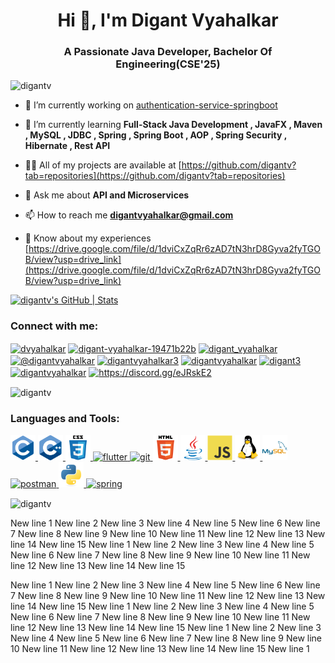 <h1 align="center">Hi 👋, I'm Digant Vyahalkar</h1>
<h3 align="center">A Passionate Java Developer, Bachelor Of Engineering(CSE'25)</h3> 

<p align="left"> <img src="https://komarev.com/ghpvc/?username=digantv&label=Profile%20views&color=0e75b6&style=flat" alt="digantv" /> </p> 

- 🔭 I’m currently working on [authentication-service-springboot](https://github.com/digantv/authentication-service-springboot)

- 🌱 I’m currently learning **Full-Stack Java Development , JavaFX , Maven , MySQL , JDBC , Spring , Spring Boot , AOP , Spring Security , Hibernate , Rest API**

- 👨‍💻 All of my projects are available at [https://github.com/digantv?tab=repositories](https://github.com/digantv?tab=repositories)

- 💬 Ask me about **API and Microservices**

- 📫 How to reach me **digantvyahalkar@gmail.com**

- 📄 Know about my experiences [https://drive.google.com/file/d/1dviCxZqRr6zAD7tN3hrD8Gyva2fyTGOB/view?usp=drive_link](https://drive.google.com/file/d/1dviCxZqRr6zAD7tN3hrD8Gyva2fyTGOB/view?usp=drive_link)

[![digantv's GitHub | Stats](https://stats.quine.sh/digantv/github?theme=dark)](http://localhost:3000?utm_source=widgets&utm_campaign=digantv)

<h3 align="left">Connect with me:</h3>
<p align="left">
<a href="https://twitter.com/dvyahalkar" target="blank"><img align="center" src="https://raw.githubusercontent.com/rahuldkjain/github-profile-readme-generator/master/src/images/icons/Social/twitter.svg" alt="dvyahalkar" height="30" width="40" /></a>
<a href="https://linkedin.com/in/digant-vyahalkar-19471b22b" target="blank"><img align="center" src="https://raw.githubusercontent.com/rahuldkjain/github-profile-readme-generator/master/src/images/icons/Social/linked-in-alt.svg" alt="digant-vyahalkar-19471b22b" height="30" width="40" /></a>
<a href="https://instagram.com/digant_vyahalkar" target="blank"><img align="center" src="https://raw.githubusercontent.com/rahuldkjain/github-profile-readme-generator/master/src/images/icons/Social/instagram.svg" alt="digant_vyahalkar" height="30" width="40" /></a>
<a href="https://www.youtube.com/channel/UCOmSQkRg50jE5Tn_hLYqkoQ" target="blank"><img align="center" src="https://raw.githubusercontent.com/rahuldkjain/github-profile-readme-generator/master/src/images/icons/Social/youtube.svg" alt="@digantvyahalkar" height="30" width="40" /></a>
<a href="https://fb.com/digantvyahalkar3" target="blank"><img align="center" src="https://raw.githubusercontent.com/rahuldkjain/github-profile-readme-generator/master/src/images/icons/Social/facebook.svg" alt="digantvyahalkar3" height="30" width="40" /></a>
<a href="https://www.hackerrank.com/digantvyahalkar" target="blank"><img align="center" src="https://raw.githubusercontent.com/rahuldkjain/github-profile-readme-generator/master/src/images/icons/Social/hackerrank.svg" alt="digantvyahalkar" height="30" width="40" /></a>
<a href="https://www.codechef.com/users/digant3" target="blank"><img align="center" src="https://cdn.jsdelivr.net/npm/simple-icons@3.1.0/icons/codechef.svg" alt="digant3" height="30" width="40" /></a>
<a href="https://www.leetcode.com/digantvyahalkar" target="blank"><img align="center" src="https://raw.githubusercontent.com/rahuldkjain/github-profile-readme-generator/master/src/images/icons/Social/leet-code.svg" alt="digantvyahalkar" height="30" width="40" /></a>
<a href="https://discord.gg/https://discord.gg/eJRskE2" target="blank"><img align="center" src="https://raw.githubusercontent.com/rahuldkjain/github-profile-readme-generator/master/src/images/icons/Social/discord.svg" alt="https://discord.gg/eJRskE2" height="30" width="40" /></a>
</p>

<p><img align="center" src="https://github-readme-streak-stats.herokuapp.com/?user=digantv&" alt="digantv" /></p>

<h3 align="left">Languages and Tools:</h3>
<p align="left"> <a href="https://www.cprogramming.com/" target="_blank" rel="noreferrer"> <img src="https://raw.githubusercontent.com/devicons/devicon/master/icons/c/c-original.svg" alt="c" width="40" height="40"/> </a> <a href="https://www.w3schools.com/cpp/" target="_blank" rel="noreferrer"> <img src="https://raw.githubusercontent.com/devicons/devicon/master/icons/cplusplus/cplusplus-original.svg" alt="cplusplus" width="40" height="40"/> </a> <a href="https://www.w3schools.com/css/" target="_blank" rel="noreferrer"> <img src="https://raw.githubusercontent.com/devicons/devicon/master/icons/css3/css3-original-wordmark.svg" alt="css3" width="40" height="40"/> </a> <a href="https://flutter.dev" target="_blank" rel="noreferrer"> <img src="https://www.vectorlogo.zone/logos/flutterio/flutterio-icon.svg" alt="flutter" width="40" height="40"/> </a> <a href="https://git-scm.com/" target="_blank" rel="noreferrer"> <img src="https://www.vectorlogo.zone/logos/git-scm/git-scm-icon.svg" alt="git" width="40" height="40"/> </a> <a href="https://www.w3.org/html/" target="_blank" rel="noreferrer"> <img src="https://raw.githubusercontent.com/devicons/devicon/master/icons/html5/html5-original-wordmark.svg" alt="html5" width="40" height="40"/> </a> <a href="https://www.java.com" target="_blank" rel="noreferrer"> <img src="https://raw.githubusercontent.com/devicons/devicon/master/icons/java/java-original.svg" alt="java" width="40" height="40"/> </a> <a href="https://developer.mozilla.org/en-US/docs/Web/JavaScript" target="_blank" rel="noreferrer"> <img src="https://raw.githubusercontent.com/devicons/devicon/master/icons/javascript/javascript-original.svg" alt="javascript" width="40" height="40"/> </a> <a href="https://www.linux.org/" target="_blank" rel="noreferrer"> <img src="https://raw.githubusercontent.com/devicons/devicon/master/icons/linux/linux-original.svg" alt="linux" width="40" height="40"/> </a> <a href="https://www.mysql.com/" target="_blank" rel="noreferrer"> <img src="https://raw.githubusercontent.com/devicons/devicon/master/icons/mysql/mysql-original-wordmark.svg" alt="mysql" width="40" height="40"/> </a> <a href="https://postman.com" target="_blank" rel="noreferrer"> <img src="https://www.vectorlogo.zone/logos/getpostman/getpostman-icon.svg" alt="postman" width="40" height="40"/> </a> <a href="https://www.python.org" target="_blank" rel="noreferrer"> <img src="https://raw.githubusercontent.com/devicons/devicon/master/icons/python/python-original.svg" alt="python" width="40" height="40"/> </a> <a href="https://spring.io/" target="_blank" rel="noreferrer"> <img src="https://www.vectorlogo.zone/logos/springio/springio-icon.svg" alt="spring" width="40" height="40"/> </a> </p>

<p><img align="center" src="https://github-readme-stats.vercel.app/api/top-langs?username=digantv&show_icons=true&locale=en&layout=compact" alt="digantv" /></p>
New line 1
New line 2
New line 3
New line 4
New line 5
New line 6
New line 7
New line 8
New line 9
New line 10
New line 11
New line 12
New line 13
New line 14
New line 15
New line 1
New line 2
New line 3
New line 4
New line 5
New line 6
New line 7
New line 8
New line 9
New line 10
New line 11
New line 12
New line 13
New line 14
New line 15
  
  
  
  
  
  
  
  
  
  
  
  
  
  
  
New line 1
New line 2
New line 3
New line 4
New line 5
New line 6
New line 7
New line 8
New line 9
New line 10
New line 11
New line 12
New line 13
New line 14
New line 15
New line 1
New line 2
New line 3
New line 4
New line 5
New line 6
New line 7
New line 8
New line 9
New line 10
New line 11
New line 12
New line 13
New line 14
New line 15
New line 1
New line 2
New line 3
New line 4
New line 5
New line 6
New line 7
New line 8
New line 9
New line 10
New line 11
New line 12
New line 13
New line 14
New line 15
New line 1
